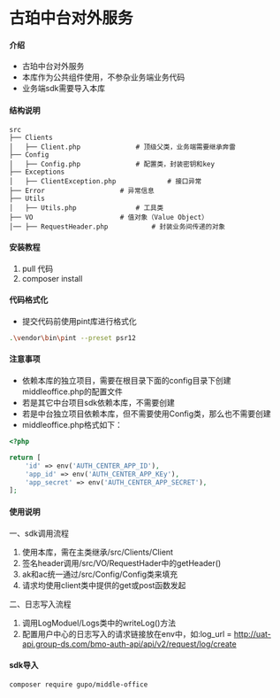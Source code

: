 # 古珀中台对外服务

#### 介绍
-	古珀中台对外服务
-	本库作为公共组件使用，不参杂业务端业务代码
-	业务端sdk需要导入本库

#### 结构说明

```
src
├── Clients
│   ├── Client.php 				# 顶级父类，业务端需要继承奔雷
├── Config 
│   ├── Config.php	 			# 配置类，封装密钥和key
├── Exceptions
│   ├── ClientException.php 			# 接口异常
├── Error					# 异常信息
├── Utils
│   ├── Utils.php				# 工具类
├── VO 						# 值对象（Value Object）
│── ├── RequestHeader.php			# 封装业务间传递的对象
```


#### 安装教程

1.  pull 代码
2.  composer install


#### 代码格式化
-	提交代码前使用pint库进行格式化
```sh
.\vendor\bin\pint --preset psr12
```

#### 注意事项
-	依赖本库的独立项目，需要在根目录下面的config目录下创建middleoffice.php的配置文件
-	若是其它中台项目sdk依赖本库，不需要创建
-	若是中台独立项目依赖本库，但不需要使用Config类，那么也不需要创建
-	middleoffice.php格式如下：
```php
<?php

return [
    'id' => env('AUTH_CENTER_APP_ID'),
    'app_id' => env('AUTH_CENTER_APP_KEy'),
    'app_secret' => env('AUTH_CENTER_APP_SECRET'),
];
```


#### 使用说明

一、sdk调用流程
1.	使用本库，需在主类继承/src/Clients/Client
2.	签名header调用/src/VO/RequestHader中的getHeader()
3.	ak和ac统一通过/src/Config/Config类来填充
4.	请求均使用client类中提供的get或post函数发起

二、日志写入流程
1.	调用LogModuel/Logs类中的writeLog()方法
2.	配置用户中心的日志写入的请求链接放在env中，如:log_url = http://uat-api.group-ds.com/bmo-auth-api/api/v2/request/log/create

#### sdk导入
```sh
composer require gupo/middle-office
```